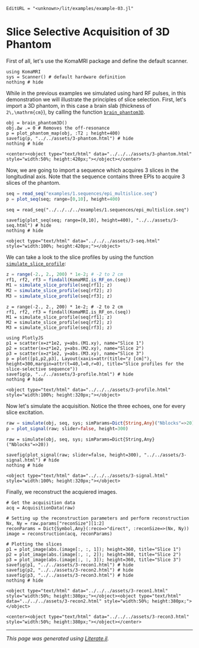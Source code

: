 ```@meta
EditURL = "<unknown>/lit/examples/example-03.jl"
```

# Slice Selective Acquisition of 3D Phantom

First of all, let's use the KomaMRI package and define the default scanner.

````@example example-03
using KomaMRI
sys = Scanner() # default hardware definition
nothing # hide
````

While in the previous examples we simulated using hard RF pulses,
in this demonstration we will illustrate the principles of slice selection.
First, let's import a 3D phantom, in this case a brain slab
(thickness of ``2\,\mathrm{cm}``), by calling the function [`brain_phantom3D`](@ref).

````@example example-03
obj = brain_phantom3D()
obj.Δw .= 0 # Removes the off-resonance
p = plot_phantom_map(obj, :T2 ; height=400)
savefig(p, "../../assets/3-phantom.html") # hide
nothing # hide
````

```@raw html
<center><object type="text/html" data="../../../assets/3-phantom.html" style="width:50%; height:420px;"></object></center>
```

Now, we are going to import a sequence which acquires
3 slices in the longitudinal axis. Note that the sequence
contains three EPIs to acquire 3 slices of the phantom.

```julia
seq = read_seq("examples/1.sequences/epi_multislice.seq")
p = plot_seq(seq; range=[0,10], height=400)
```
```@setup example-03
seq = read_seq("../../../../examples/1.sequences/epi_multislice.seq")
```

````@example example-03
savefig(plot_seq(seq; range=[0,10], height=400), "../../assets/3-seq.html") # hide
nothing # hide
````

```@raw html
<object type="text/html" data="../../../assets/3-seq.html" style="width:100%; height:420px;"></object>
```

We can take a look to the slice profiles by using the function [`simulate_slice_profile`](@ref):

```julia
z = range(-2., 2., 200) * 1e-2; # -2 to 2 cm
rf1, rf2, rf3 = findall(KomaMRI.is_RF_on.(seq))
M1 = simulate_slice_profile(seq[rf1]; z)
M2 = simulate_slice_profile(seq[rf2]; z)
M3 = simulate_slice_profile(seq[rf3]; z)
```
```@setup example-03
z = range(-2., 2., 200) * 1e-2; # -2 to 2 cm
rf1, rf2, rf3 = findall(KomaMRI.is_RF_on.(seq))
M1 = simulate_slice_profile(seq[rf1]; z)
M2 = simulate_slice_profile(seq[rf2]; z)
M3 = simulate_slice_profile(seq[rf3]; z)
```

````@example example-03
using PlotlyJS
p1 = scatter(x=z*1e2, y=abs.(M1.xy), name="Slice 1")
p2 = scatter(x=z*1e2, y=abs.(M2.xy), name="Slice 2")
p3 = scatter(x=z*1e2, y=abs.(M3.xy), name="Slice 3")
p = plot([p1,p2,p3], Layout(xaxis=attr(title="z [cm]"), height=300,margin=attr(t=40,l=0,r=0), title="Slice profiles for the slice-selective sequence"))
savefig(p, "../../assets/3-profile.html") # hide
nothing # hide
````

```@raw html
<object type="text/html" data="../../../assets/3-profile.html" style="width:100%; height:320px;"></object>
```

Now let's simulate the acquisition.
Notice the three echoes, one for every slice excitation.

```julia
raw = simulate(obj, seq, sys; simParams=Dict{String,Any}("Nblocks"=>20))
p = plot_signal(raw; slider=false, height=300)
```
```@setup example-03
raw = simulate(obj, seq, sys; simParams=Dict{String,Any}("Nblocks"=>20))
```

````@example example-03
savefig(plot_signal(raw; slider=false, height=300), "../../assets/3-signal.html") # hide
nothing # hide
````

```@raw html
<object type="text/html" data="../../../assets/3-signal.html" style="width:100%; height:320px;"></object>
```

Finally, we reconstruct the acquiered images.

````@example example-03
# Get the acquisition data
acq = AcquisitionData(raw)

# Setting up the reconstruction parameters and perform reconstruction
Nx, Ny = raw.params["reconSize"][1:2]
reconParams = Dict{Symbol,Any}(:reco=>"direct", :reconSize=>(Nx, Ny))
image = reconstruction(acq, reconParams)

# Plotting the slices
p1 = plot_image(abs.(image[:, :, 1]); height=360, title="Slice 1")
p2 = plot_image(abs.(image[:, :, 2]); height=360, title="Slice 2")
p3 = plot_image(abs.(image[:, :, 3]); height=360, title="Slice 3")
savefig(p1, "../../assets/3-recon1.html") # hide
savefig(p2, "../../assets/3-recon2.html") # hide
savefig(p3, "../../assets/3-recon3.html") # hide
nothing # hide
````

```@raw html
<object type="text/html" data="../../../assets/3-recon1.html" style="width:50%; height:380px;"></object><object type="text/html" data="../../../assets/3-recon2.html" style="width:50%; height:380px;"></object>
```
```@raw html
<center><object type="text/html" data="../../../assets/3-recon3.html" style="width:50%; height:380px;"></object></center>
```

---

*This page was generated using [Literate.jl](https://github.com/fredrikekre/Literate.jl).*

